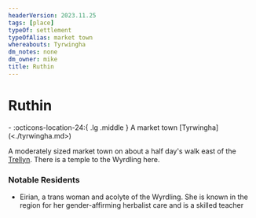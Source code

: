 ```yaml
---
headerVersion: 2023.11.25
tags: [place]
typeOf: settlement
typeOfAlias: market town
whereabouts: Tyrwingha
dm_notes: none
dm_owner: mike
title: Ruthin
---
```

# Ruthin
<div class="grid cards ext-narrow-margin ext-one-column" markdown>
-    :octicons-location-24:{ .lg .middle } A market town [Tyrwingha](<./tyrwingha.md>)  
</div>


A moderately sized market town on about a half day's walk east of the [Trellyn](<../rivers/aben-watershed/trellyn.md>). There is a temple to the Wyrdling here.
### Notable Residents
* Eirian, a trans woman and acolyte of the Wyrdling. She is known in the region for her gender-affirming herbalist care and is a skilled teacher

